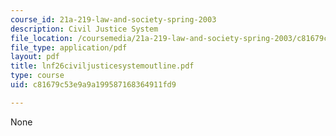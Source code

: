 ```yaml
---
course_id: 21a-219-law-and-society-spring-2003
description: Civil Justice System
file_location: /coursemedia/21a-219-law-and-society-spring-2003/c81679c53e9a9a199587168364911fd9_lnf26civiljusticesystemoutline.pdf
file_type: application/pdf
layout: pdf
title: lnf26civiljusticesystemoutline.pdf
type: course
uid: c81679c53e9a9a199587168364911fd9

---
```

None